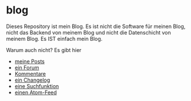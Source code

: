 # blog
Dieses Repository ist mein Blog. Es ist nicht die Software für meinen Blog, nicht das Backend von meinem Blog und nicht die Datenschicht von meinem Blog. Es IST einfach mein Blog.

Warum auch nicht? Es gibt hier 

  - [meine Posts](/date)
  - [ein Forum](https://github.com/khannover/blog/discussions/)
  - [Kommentare](https://github.com/khannover/blog/issues)
  - [ein Changelog](https://github.com/khannover/blog/activity)
  - [eine Suchfunktion](https://github.com/search?q=repo%3Akhannover%2Fblog&type=code)
  - [einen Atom-Feed](https://github.com/khannover/blog/commits/main.atom)
